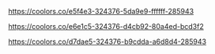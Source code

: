 https://coolors.co/e5f4e3-324376-5da9e9-ffffff-285943


https://coolors.co/e6e1c5-324376-d4cb92-80a4ed-bcd3f2


https://coolors.co/d7dae5-324376-b9cdda-a6d8d4-285943
